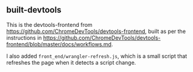 ## built-devtools

This is the devtools-frontend from https://github.com/ChromeDevTools/devtools-frontend, built as per the instructions in https://github.com/ChromeDevTools/devtools-frontend/blob/master/docs/workflows.md.

I also added `front_end/wrangler-refresh.js`, which is a small script that refreshes the page when it detects a script change.
